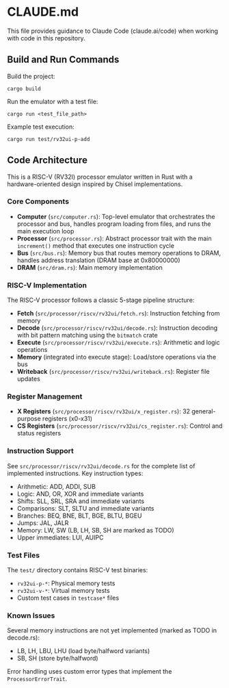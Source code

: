 # CLAUDE.md

This file provides guidance to Claude Code (claude.ai/code) when working with code in this repository.

## Build and Run Commands

Build the project:
```
cargo build
```

Run the emulator with a test file:
```
cargo run <test_file_path>
```

Example test execution:
```
cargo run test/rv32ui-p-add
```

## Code Architecture

This is a RISC-V (RV32I) processor emulator written in Rust with a hardware-oriented design inspired by Chisel implementations.

### Core Components

- **Computer** (`src/computer.rs`): Top-level emulator that orchestrates the processor and bus, handles program loading from files, and runs the main execution loop
- **Processor** (`src/processor.rs`): Abstract processor trait with the main `increment()` method that executes one instruction cycle
- **Bus** (`src/bus.rs`): Memory bus that routes memory operations to DRAM, handles address translation (DRAM base at 0x80000000)
- **DRAM** (`src/dram.rs`): Main memory implementation

### RISC-V Implementation

The RISC-V processor follows a classic 5-stage pipeline structure:

- **Fetch** (`src/processor/riscv/rv32ui/fetch.rs`): Instruction fetching from memory
- **Decode** (`src/processor/riscv/rv32ui/decode.rs`): Instruction decoding with bit pattern matching using the `bitmatch` crate
- **Execute** (`src/processor/riscv/rv32ui/execute.rs`): Arithmetic and logic operations
- **Memory** (integrated into execute stage): Load/store operations via the bus
- **Writeback** (`src/processor/riscv/rv32ui/writeback.rs`): Register file updates

### Register Management

- **X Registers** (`src/processor/riscv/rv32ui/x_register.rs`): 32 general-purpose registers (x0-x31)
- **CS Registers** (`src/processor/riscv/rv32ui/cs_register.rs`): Control and status registers

### Instruction Support

See `src/processor/riscv/rv32ui/decode.rs` for the complete list of implemented instructions. Key instruction types:
- Arithmetic: ADD, ADDI, SUB
- Logic: AND, OR, XOR and immediate variants
- Shifts: SLL, SRL, SRA and immediate variants
- Comparisons: SLT, SLTU and immediate variants
- Branches: BEQ, BNE, BLT, BGE, BLTU, BGEU
- Jumps: JAL, JALR
- Memory: LW, SW (LB, LH, SB, SH are marked as TODO)
- Upper immediates: LUI, AUIPC

### Test Files

The `test/` directory contains RISC-V test binaries:
- `rv32ui-p-*`: Physical memory tests
- `rv32ui-v-*`: Virtual memory tests
- Custom test cases in `testcase*` files

### Known Issues

Several memory instructions are not yet implemented (marked as TODO in decode.rs):
- LB, LH, LBU, LHU (load byte/halfword variants)
- SB, SH (store byte/halfword)

Error handling uses custom error types that implement the `ProcessorErrorTrait`.
